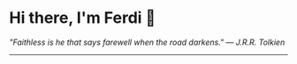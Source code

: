 <h1>Hi there, I'm Ferdi 👋</h1>

<p><em>
  "Faithless is he that says farewell when the road darkens." — J.R.R. Tolkien
</em></p>

---
